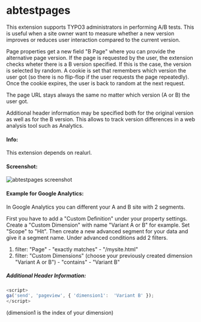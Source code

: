 # abtestpages

This extension supports TYPO3 administrators in performing A/B tests. This is useful when a site owner want to measure whether a new version improves or reduces user interaction compared to the current version.

Page properties get a new field "B Page" where you can provide the alternative page version. If the page is requested by the user, the extension checks wheter there is a B version specified. If this is the case, the version is selected by random. A cookie is set that remembers which version the user got (so there is no flip-flop if the user requests the page repeatedly). Once the cookie expires, the user is back to random at the next request.

The page URL stays always the same no matter which version (A or B) the user got. 

Additional header information may be specified both for the original version as well as for the B version. This allows to track version differences in a web analysis tool such as Analytics. 

#### Info:
This extension depends on realurl.

#### Screenshot:
![abtestpages screenshot](https://www.illusion-factory.de/fileadmin/user_upload/abtestpages-images/abtestpages-screen.jpeg)

#### Example for Google Analytics:

In Google Analytics you can different your A and B site with 2 segments.

First you have to add a "Custom Definition" under your property settings.
Create a "Custom Dimension" with name "Variant A or B" for example. Set "Scope" to "Hit".
Then create a new advanced segment for your data and give it a segment name. Under advanced conditions add 2 filters.
1. filter: "Page" - "exactly matches" - "/mysite.html"
2. filter: "Custom Dimensions" (choose your previously created dimension "Variant A or B") - "contains" - "Variant B"

##### Additional Header Information:
```javascript
<script>
ga('send', 'pageview', { 'dimension1':  'Variant B' });
</script>
```
(dimension1 is the index of your dimension)
